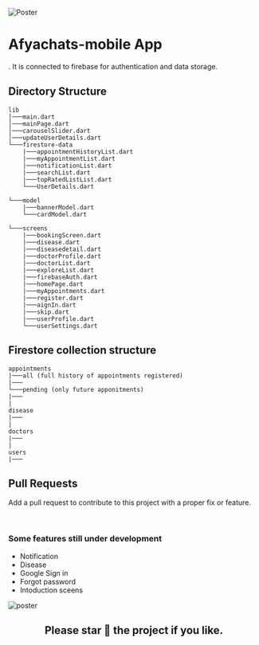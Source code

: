![Poster](assets/Medic.ly_poster1.png?raw=true "Medic.ly")

# Afyachats-mobile App

. It is connected to firebase for authentication and data storage.



<h2>Directory Structure</h2>

```
lib
│───main.dart
│───mainPage.dart
│───carouselSlider.dart
│───updateUserDetails.dart
└───firestore-data
    |───appointmentHistoryList.dart
    |───myAppointmentList.dart
    |───notificationList.dart
    |───searchList.dart
    |───topRatedListList.dart
    └───UserDetails.dart

└───model
    |───bannerModel.dart
    └───cardModel.dart

└───screens
    |───bookingScreen.dart
    |───disease.dart
    |───diseasedetail.dart
    |───doctorProfile.dart
    |───doctorList.dart
    |───exploreList.dart
    |───firebaseAuth.dart
    |───homePage.dart
    |───myAppointments.dart
    |───register.dart
    |───aignIn.dart
    |───skip.dart
    |───userProfile.dart
    └───userSettings.dart
```

<h2>Firestore collection structure</h2>

```
appointments
|───all (full history of appointments registered)
|───
└───pending (only future apponitments)
|───
|
disease
|───
|
doctors
|───
|
users
|───

```

<h2>Pull Requests</h2>
<p>Add a pull request to contribute to this project with a proper fix or feature.</p>
<br/>

<h3>Some features still under development</h3>

- Notification
- Disease
- Google Sign in
- Forgot password
- Intoduction sceens

![poster](./assets/poster2.png)

<h2 align="center">Please star 🌟 the project if you like.</h2>
